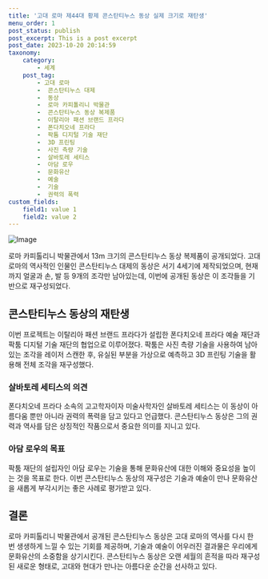 ```yaml
---
title: '고대 로마 제44대 황제 콘스탄티누스 동상 실제 크기로 재탄생'
menu_order: 1
post_status: publish
post_excerpt: This is a post excerpt
post_date: 2023-10-20 20:14:59
taxonomy:
    category:
        - 세계
    post_tag:
        - 고대 로마
        -  콘스탄티누스 대제
        -  동상
        -  로마 카피톨리니 박물관
        -  콘스탄티누스 동상 복제품
        -  이탈리아 패션 브랜드 프라다
        -  폰다치오네 프라다
        -  팍툼 디지털 기술 재단
        -  3D 프린팅
        -  사진 측량 기술
        -  살바토레 세티스
        -  아담 로우
        -  문화유산
        -  예술
        -  기술
        -  권력의 폭력
custom_fields:
    field1: value 1
    field2: value 2
---
```


![Image](https://imgnews.pstatic.net/image/215/2024/02/07/A202402070005_1_20240207054401403.jpg?type=w647)


로마 카피톨리니 박물관에서 13m 크기의 콘스탄티누스 동상 복제품이 공개되었다. 고대 로마의 역사적인 인물인 콘스탄티누스 대제의 동상은 서기 4세기에 제작되었으며, 현재까지 얼굴과 손, 발 등 9개의 조각만 남아있는데, 이번에 공개된 동상은 이 조각들을 기반으로 재구성되었다.

## 콘스탄티누스 동상의 재탄생
이번 프로젝트는 이탈리아 패션 브랜드 프라다가 설립한 폰다치오네 프라다 예술 재단과 팍툼 디지털 기술 재단의 협업으로 이루어졌다. 팍툼은 사진 측량 기술을 사용하여 남아 있는 조각을 레이저 스캔한 후, 유실된 부분을 가상으로 예측하고 3D 프린팅 기술을 활용해 전체 조각을 재구성했다.

### 살바토레 세티스의 의견
폰다치오네 프라다 소속의 고고학자이자 미술사학자인 살바토레 세티스는 이 동상이 아름다움 뿐만 아니라 권력의 폭력을 담고 있다고 언급했다. 콘스탄티누스 동상은 그의 권력과 역사를 담은 상징적인 작품으로서 중요한 의미를 지니고 있다.

### 아담 로우의 목표
팍툼 재단의 설립자인 아담 로우는 기술을 통해 문화유산에 대한 이해와 중요성을 높이는 것을 목표로 한다. 이번 콘스탄티누스 동상의 재구성은 기술과 예술이 만나 문화유산을 새롭게 부각시키는 좋은 사례로 평가받고 있다.

## 결론
로마 카피톨리니 박물관에서 공개된 콘스탄티누스 동상은 고대 로마의 역사를 다시 한 번 생생하게 느낄 수 있는 기회를 제공하며, 기술과 예술이 어우러진 결과물은 우리에게 문화유산의 소중함을 상기시킨다. 콘스탄티누스 동상은 오랜 세월의 흔적을 따라 재구성된 새로운 형태로, 고대와 현대가 만나는 아름다운 순간을 선사하고 있다.

